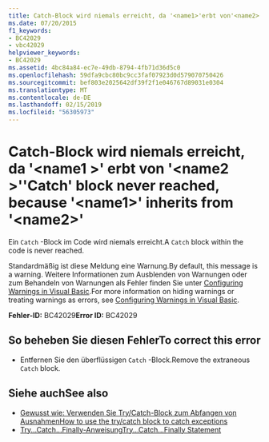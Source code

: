 ```yaml
---
title: Catch-Block wird niemals erreicht, da '<name1>'erbt von'<name2>'
ms.date: 07/20/2015
f1_keywords:
- BC42029
- vbc42029
helpviewer_keywords:
- BC42029
ms.assetid: 4bc84a84-ec7e-49db-8794-4fb71d36d5c0
ms.openlocfilehash: 59dfa9cbc80bc9cc3faf07923d0d579070750426
ms.sourcegitcommit: bef803e2025642df39f2f1e046767d89031e0304
ms.translationtype: MT
ms.contentlocale: de-DE
ms.lasthandoff: 02/15/2019
ms.locfileid: "56305973"
---
```

# <a name="catch-block-never-reached-because-name1-inherits-from-name2"></a><span data-ttu-id="5bafa-102">Catch-Block wird niemals erreicht, da '\<name1 >' erbt von '\<name2 >'</span><span class="sxs-lookup"><span data-stu-id="5bafa-102">'Catch' block never reached, because '\<name1>' inherits from '\<name2>'</span></span>
<span data-ttu-id="5bafa-103">Ein `Catch` -Block im Code wird niemals erreicht.</span><span class="sxs-lookup"><span data-stu-id="5bafa-103">A `Catch` block within the code is never reached.</span></span>  
  
 <span data-ttu-id="5bafa-104">Standardmäßig ist diese Meldung eine Warnung.</span><span class="sxs-lookup"><span data-stu-id="5bafa-104">By default, this message is a warning.</span></span> <span data-ttu-id="5bafa-105">Weitere Informationen zum Ausblenden von Warnungen oder zum Behandeln von Warnungen als Fehler finden Sie unter [Configuring Warnings in Visual Basic](/visualstudio/ide/configuring-warnings-in-visual-basic).</span><span class="sxs-lookup"><span data-stu-id="5bafa-105">For more information on hiding warnings or treating warnings as errors, see [Configuring Warnings in Visual Basic](/visualstudio/ide/configuring-warnings-in-visual-basic).</span></span>  
  
 <span data-ttu-id="5bafa-106">**Fehler-ID:** BC42029</span><span class="sxs-lookup"><span data-stu-id="5bafa-106">**Error ID:** BC42029</span></span>  
  
## <a name="to-correct-this-error"></a><span data-ttu-id="5bafa-107">So beheben Sie diesen Fehler</span><span class="sxs-lookup"><span data-stu-id="5bafa-107">To correct this error</span></span>  
  
-   <span data-ttu-id="5bafa-108">Entfernen Sie den überflüssigen `Catch` -Block.</span><span class="sxs-lookup"><span data-stu-id="5bafa-108">Remove the extraneous `Catch` block.</span></span>  
  
## <a name="see-also"></a><span data-ttu-id="5bafa-109">Siehe auch</span><span class="sxs-lookup"><span data-stu-id="5bafa-109">See also</span></span>

- [<span data-ttu-id="5bafa-110">Gewusst wie: Verwenden Sie Try/Catch-Block zum Abfangen von Ausnahmen</span><span class="sxs-lookup"><span data-stu-id="5bafa-110">How to use the try/catch block to catch exceptions</span></span>](../../standard/exceptions/how-to-use-the-try-catch-block-to-catch-exceptions.md)
- [<span data-ttu-id="5bafa-111">Try...Catch...Finally-Anweisung</span><span class="sxs-lookup"><span data-stu-id="5bafa-111">Try...Catch...Finally Statement</span></span>](../../visual-basic/language-reference/statements/try-catch-finally-statement.md)
